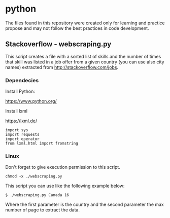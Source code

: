 # python
The files found in this repository were created only for learning and practice propose and may not follow the best practices in code development.

## Stackoverflow - webscraping.py

This script creates a file with a sorted list of skills and the  number of times that skill was listed in a job offer from a given country (you can use also city names) extracted from http://stackoverflow.com/jobs.

### Dependecies

Install Python:

https://www.python.org/

Install lxml

https://lxml.de/

```
import sys
import requests
import operator
from lxml.html import fromstring
```
### Linux
Don't forget to give execution permission to this script.

```
chmod +x ./webscraping.py
```

This script you can use like the following example below:
```
$ ./webscraping.py Canada 16
```
Where the first parameter is the country and the second parameter the max number of page to extract the data.
